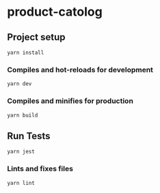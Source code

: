 # product-catolog

## Project setup

```
yarn install
```

### Compiles and hot-reloads for development

```
yarn dev
```

### Compiles and minifies for production

```
yarn build
```

## Run Tests

```
yarn jest
```

### Lints and fixes files

```
yarn lint
```
